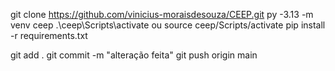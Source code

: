 git clone https://github.com/vinicius-moraisdesouza/CEEP.git
py -3.13 -m venv ceep
.\ceep\Scripts\activate ou source ceep/Scripts/activate
pip install -r requirements.txt

git add .
git commit -m "alteração feita"
git push origin main